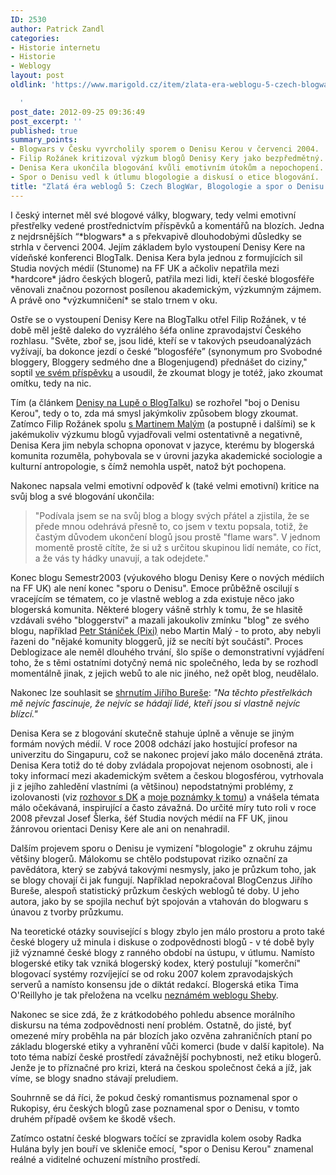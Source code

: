 ```yaml
---
ID: 2530
author: Patrick Zandl
categories:
- Historie internetu
- Historie
- Weblogy
layout: post
oldlink: 'https://www.marigold.cz/item/zlata-era-weblogu-5-czech-blogwar-blogologie-a-spor-o-denisu-kerou

  '
post_date: 2012-09-25 09:36:49
post_excerpt: ''
published: true
summary_points:
- Blogwars v Česku vyvrcholily sporem o Denisu Kerou v červenci 2004.
- Filip Rožánek kritizoval výzkum blogů Denisy Kery jako bezpředmětný.
- Denisa Kera ukončila blogování kvůli emotivním útokům a nepochopení.
- Spor o Denisu vedl k útlumu blogologie a diskusí o etice blogování.
title: "Zlatá éra weblogů 5: Czech BlogWar, Blogologie a spor o Denisu Kerou"
---
```


<p> I český internet měl své blogové války, blogwary, tedy velmi emotivní přestřelky vedené prostřednictvím příspěvků a komentářů na blozích. Jedna z nejdrsnějších “*blogwars* a s překvapivě dlouhodobými důsledky se strhla v červenci 2004. Jejím základem bylo vystoupení Denisy Kere na vídeňské konferenci BlogTalk. Denisa Kera byla jednou z formujících sil Studia nových médií (Stunome) na FF UK a ačkoliv nepatřila mezi *hardcore* jádro českých blogerů, patřila mezi lidi, kteří české blogosféře věnovali značnou pozornost posílenou akademickým, výzkumným zájmem. A právě ono *výzkumničení* se stalo trnem v oku.<!--more--></p>


<p>Ostře se o vystoupení Denisy Kere na BlogTalku otřel Filip Rožánek, v té době měl ještě daleko do vyzrálého šéfa online zpravodajství Českého rozhlasu. "Světe, zboř se, jsou lidé, kteří se v takových pseudoanalýzách vyžívají, ba dokonce jezdí o české ”blogosféře” (synonymum pro Svobodné bloggery, Bloggery sedmého dne a Blogenjugend) přednášet do ciziny," soptil <a href="http://blok.rozanek.cz/2004/07/20/closed/?c=1" target="_self" title="">ve svém příspěvku</a> a usoudil, že zkoumat blogy je totéž, jako zkoumat omítku, tedy na nic. </p>


<p>Tím (a článkem <a href="http://www.lupa.cz/clanky/denisa-kera-cesky-internet-je-izolovany/" target="_self" title="">Denisy na Lupě o BlogTalku</a>) se rozhořel "boj o Denisu Kerou", tedy o to, zda má smysl jakýmkoliv způsobem blogy zkoumat. Zatímco Filip Rožánek spolu <a href="http://blog.maly.cz/index.php?item=996" target="_self" title="">s Martinem Malým</a> (a postupně i dalšími) se k jakémukoliv výzkumu blogů vyjadřovali velmi ostentativně a negativně, Denisa Kera jim nebyla schopna oponovat v jazyce, kterému by blogerská komunita rozuměla, pohybovala se v úrovni jazyka akademické sociologie a kulturní antropologie, s čímž nemohla uspět, natož být pochopena.  </p>


<p> Nakonec napsala velmi emotivní odpověď k (také velmi emotivní) kritice na svůj blog a své blogování ukončila: </p>


<blockquote><p>"Podívala jsem se na svůj blog a blogy svých přátel a zjistila, že se přede mnou odehrává přesně to, co jsem v textu popsala, totiž, že častým důvodem ukončení blogů jsou prostě "flame wars". V jednom momentě prostě cítíte, že si už s určitou skupinou lidí nemáte, co říct, a že vás ty hádky unavují, a tak odejdete."</p>
</blockquote>

<p>Konec blogu Semestr2003 (výukového blogu Denisy Kere o nových médiích na FF UK) ale není konec "sporu o Denisu". Emoce průběžně oscilují s vracejícím se tématem, co je vlastně weblog a zda existuje něco jako blogerská komunita. Některé blogery vášně strhly k tomu, že se hlasitě vzdávali svého "bloggerství" a mazali jakoukoliv zmínku "blog"  ze svého blogu, například <a href="http://www.pixy.cz/pixylophone/2004_12_archiv.html#1103493212" target="_self" title="">Petr Stáníček (Pixi)</a> nebo Martin Malý - to proto, aby nebyli řazeni do "nějaké komunity bloggerů, jíž se necítí být součástí". Proces Deblogizace ale neměl dlouhého trvání, šlo spíše o demonstrativní vyjádření toho, že s těmi ostatními dotyčný nemá nic společného, leda by se rozhodl momentálně jinak, z jejich webů to ale nic jiného, než opět blog, neudělalo. </p>


<p>Nakonec lze souhlasit se <a href="http://blog.converter.cz/index.php?p=552&c=1" target="_self" title="">shrnutím Jiřího Bureše</a>: <em>"Na těchto přestřelkách mě nejvíc fascinuje, že nejvíc se hádají lidé, kteří jsou si vlastně nejvíc blízcí." </em></p>


<p>Denisa Kera se z blogování skutečně stahuje úplně a věnuje se jiným formám nových médií. V roce 2008 odchází jako hostující profesor na univerzitu do Singapuru, což se nakonec projeví jako málo doceněná ztráta. Denisa Kera totiž do té doby zvládala propojovat nejenom osobnosti, ale i toky informací mezi akademickým světem a českou blogosférou, vytrhovala ji z jejího zahledění vlastními (a většinou) nepodstatnými problémy, z izolovanosti (viz <a href="http://www.lupa.cz/clanky/denisa-kera-cesky-internet-je-izolovany/" target="_self" title="">rozhovor s DK</a> a <a href="http://www.marigold.cz/item/o-jednotvarnosti-a-izolovanosti-ceskeho-internetu" target="_self" title="">moje poznámky k tomu</a>)  a vnášela témata málo očekávaná, inspirující a často závažná. Do určité míry tuto roli v roce 2008 převzal Josef Šlerka, šéf Studia nových médií na FF UK, jinou žánrovou orientaci Denisy Kere ale ani on nenahradil.  </p>


<p>Dalším projevem sporu o Denisu je vymizení "blogologie" z okruhu zájmu většiny blogerů. Málokomu se chtělo podstupovat riziko označní za pavědátora, který se zabývá takovými nesmysly, jako je průzkum toho, jak se blogy chovají či jak fungují. Například nepokračoval BlogCenzus Jiřího Bureše, alespoň statistický průzkum českých weblogů té doby. U jeho autora, jako by se spojila nechuť být spojován a vtahován do blogwaru s únavou z tvorby průzkumu. </p>


<p>Na teoretické otázky související s blogy zbylo jen málo prostoru a proto také české blogery už minula i diskuse o zodpovědnosti blogů - v té době byly již významné české blogy z ranného období na ústupu, v útlumu.  Namísto blogerské etiky tak vzniká blogerský kodex, který postulují "komerční" blogovací systémy rozvíjející se od roku 2007 kolem zpravodajských serverů a namísto konsensu jde o diktát redakcí. Blogerská etika Tima O&#39;Reillyho je tak přeložena na vcelku <a href="http://czech-stepford-girls.blog.cz/0705/o-reilly-blogerska-etika" target="_self" title="">neznámém weblogu Sheby</a>.</p>


<p>Nakonec se sice zdá, že z krátkodobého pohledu absence morálního diskursu na téma zodpovědnosti není problém. Ostatně, do jisté, byť omezené míry proběhla na pár blozích jako ozvěna zahraničních ptaní po základu blogerské etiky a vyhranění vůči komerci (bude v další kapitole). Na toto téma nabízí české prostředí závažnější pochybnosti, než etiku blogerů. Jenže je to příznačné pro krizi, která na českou společnost čeká a jíž, jak víme, se blogy snadno stávají preludiem.  </p>


<p>Souhrnně se dá říci, že pokud český romantismus poznamenal spor o Rukopisy, éru českých blogů zase poznamenal spor o Denisu, v tomto druhém případě ovšem ke škodě všech.</p>


<p>Zatímco ostatní české blogwars točící se zpravidla kolem osoby Radka Hulána byly jen bouří ve skleniče emocí, "spor o Denisu Kerou" znamenal reálné a viditelné ochuzení místního prostředí. </p>


<p>&nbsp;</p>